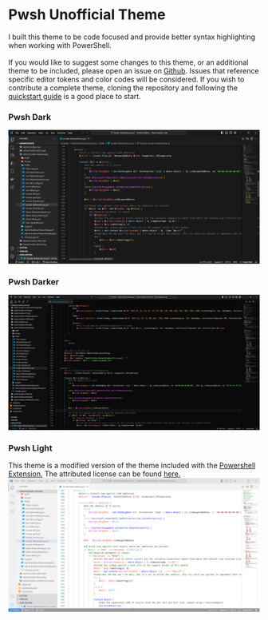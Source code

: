 # Pwsh Unofficial Theme

I built this theme to be code focused and provide better syntax highlighting when working with PowerShell.
<br></br>
If you would like to suggest some changes to this theme, or an additional theme to be included, please open an issue on [Github](https://github.com/TheTaylorLee/pwsh-theme-unofficial). Issues that reference specific editor tokens and color codes will be considered. If you wish to contribute a complete theme, cloning the repository and following the [quickstart guide](https://github.com/TheTaylorLee/pwsh-theme-unofficial/blob/main/vsc-extension-quickstart.md) is a good place to start.

### Pwsh Dark
![preview](https://raw.githubusercontent.com/TheTaylorLee/pwsh-theme-unofficial/main/assets/pwshdark/themepreview.png)

### Pwsh Darker
![preview](https://raw.githubusercontent.com/TheTaylorLee/pwsh-theme-unofficial/main/assets/pwshdarker/themepreview.png)

### Pwsh Light
This theme is a modified version of the theme included with the [Powershell Extension.](https://github.com/PowerShell/vscode-powershell) The attributed license can be found [here.](https://github.com/TheTaylorLee/pwsh-theme-unofficial/blob/main/assets/pwshlight/License)
![preview](https://raw.githubusercontent.com/TheTaylorLee/pwsh-theme-unofficial/main/assets/pwshlight/themepreview.png)
